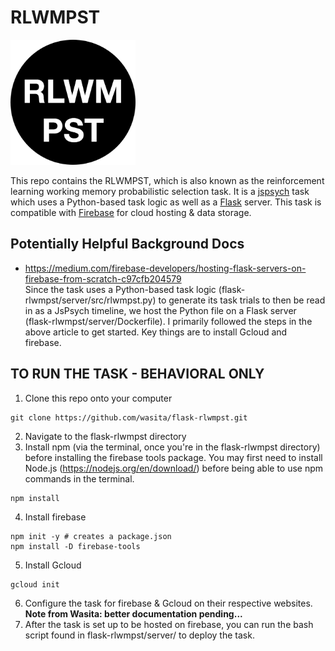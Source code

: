 # RLWMPST
<p float="left">
  <img src="favicon.png" width="200" />
</p>

This repo contains the RLWMPST, which is also known as the reinforcement learning working memory probabilistic selection task. It is a [jspsych](https://www.jspsych.org/) task which uses a Python-based task logic as well as a [Flask](https://flask.palletsprojects.com/en/1.1.x/) server. This task is compatible with [Firebase](https://firebase.google.com/) for cloud hosting & data storage.


## Potentially Helpful Background Docs
- https://medium.com/firebase-developers/hosting-flask-servers-on-firebase-from-scratch-c97cfb204579 \
Since the task uses a Python-based task logic (flask-rlwmpst/server/src/rlwmpst.py) to generate its task trials to then be read in as a JsPsych timeline, we host the Python file on a Flask server (flask-rlwmpst/server/Dockerfile). I primarily followed the steps in the above article to get started. Key things are to install Gcloud and firebase.


## TO RUN THE TASK - BEHAVIORAL ONLY

1. Clone this repo onto your computer
```
git clone https://github.com/wasita/flask-rlwmpst.git
```
2. Navigate to the flask-rlwmpst directory 
3. Install npm (via the terminal, once you're in the flask-rlwmpst directory) before installing the firebase tools package. You may first need to install Node.js (https://nodejs.org/en/download/) before being able to use npm commands in the terminal.
```
npm install
```
4. Install firebase
```
npm init -y # creates a package.json
npm install -D firebase-tools
```
5. Install Gcloud
```
gcloud init
```
6. Configure the task for firebase & Gcloud on their respective websites. <b>Note from Wasita: better documentation pending...</b>
7. After the task is set up to be hosted on firebase, you can run the bash script found in flask-rlwmpst/server/ to deploy the task.
